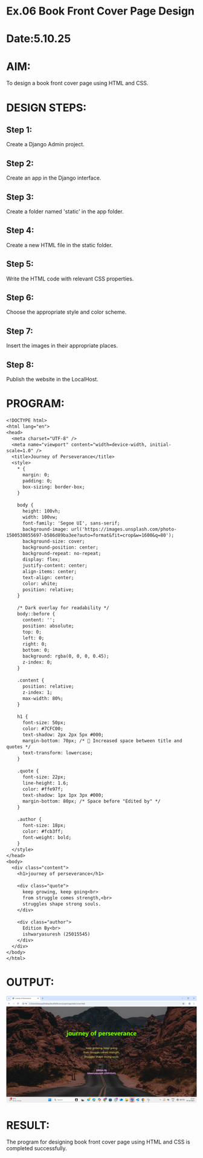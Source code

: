 # Ex.06 Book Front Cover Page Design
# Date:5.10.25
# AIM:
To design a book front cover page using HTML and CSS.

# DESIGN STEPS:
## Step 1:
Create a Django Admin project.

## Step 2:
Create an app in the Django interface.

## Step 3:
Create a folder named 'static' in the app folder.

## Step 4:
Create a new HTML file in the static folder.

## Step 5:
Write the HTML code with relevant CSS properties.

## Step 6:
Choose the appropriate style and color scheme.

## Step 7:
Insert the images in their appropriate places.

## Step 8:
Publish the website in the LocalHost.

# PROGRAM:
```
<!DOCTYPE html>
<html lang="en">
<head>
  <meta charset="UTF-8" />
  <meta name="viewport" content="width=device-width, initial-scale=1.0" />
  <title>Journey of Perseverance</title>
  <style>
    * {
      margin: 0;
      padding: 0;
      box-sizing: border-box;
    }

    body {
      height: 100vh;
      width: 100vw;
      font-family: 'Segoe UI', sans-serif;
      background-image: url('https://images.unsplash.com/photo-1500530855697-b586d89ba3ee?auto=format&fit=crop&w=1600&q=80');
      background-size: cover;
      background-position: center;
      background-repeat: no-repeat;
      display: flex;
      justify-content: center;
      align-items: center;
      text-align: center;
      color: white;
      position: relative;
    }

    /* Dark overlay for readability */
    body::before {
      content: '';
      position: absolute;
      top: 0;
      left: 0;
      right: 0;
      bottom: 0;
      background: rgba(0, 0, 0, 0.45);
      z-index: 0;
    }

    .content {
      position: relative;
      z-index: 1;
      max-width: 80%;
    }

    h1 {
      font-size: 50px;
      color: #7CFC00;
      text-shadow: 2px 2px 5px #000;
      margin-bottom: 70px; /* 🌟 Increased space between title and quotes */
      text-transform: lowercase;
    }

    .quote {
      font-size: 22px;
      line-height: 1.6;
      color: #ffe97f;
      text-shadow: 1px 1px 3px #000;
      margin-bottom: 80px; /* Space before "Edited by" */
    }

    .author {
      font-size: 18px;
      color: #fcb3ff;
      font-weight: bold;
    }
  </style>
</head>
<body>
  <div class="content">
    <h1>journey of perseverance</h1>

    <div class="quote">
      keep growing, keep going<br>
      from struggle comes strength,<br>
      struggles shape strong souls.
    </div>

    <div class="author">
      Edition By<br>
      ishwaryasuresh (25015545)
    </div>
  </div>
</body>
</html>
```
# OUTPUT:

![alt text](<Screenshot 2025-10-05 221059.png>)

# RESULT:
The program for designing book front cover page using HTML and CSS is completed successfully.
